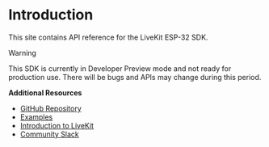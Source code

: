 # Introduction

This site contains API reference for the LiveKit ESP-32 SDK.

> [!WARNING]
> This SDK is currently in Developer Preview mode and not ready for production use.
> There will be bugs and APIs may change during this period.

**Additional Resources**

- [GitHub Repository](https://github.com/livekit/client-sdk-esp32)
- [Examples](https://github.com/livekit/client-sdk-esp32?tab=readme-ov-file#examples)
- [Introduction to LiveKit](https://docs.livekit.io/home/get-started/intro-to-livekit/)
- [Community Slack](https://livekit.io/join-slack)